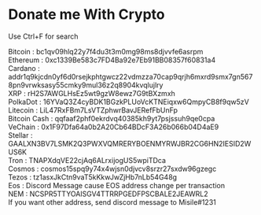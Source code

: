 # Donate me With Crypto
Use Ctrl+F for search

Bitcoin : bc1qv09hlq22y7f4du3t3m0mg98ms8djvvfe6asrpm   
Ethereum : 0xc1339Be583c7FD4Ba92e7Eb91BB08357f60831a4   
Cardano : addr1q9kjcdn0yf6d0rsejkphtgwcz22vdmzza70cap9qrjh6mxrd9smx7gn5678pn9vrwksasy55cmky9mul36z2q8904kvqlujlry   
XRP : rH2S7AWGLHsEz5wt9gzW8ewz7G9tBXzmxh   
PolkaDot : 16YVaQ3Z4cyBDK1BGzkPLUoVcKTNEiqxw6QmpyCB8f9qw5zV   
Litecoin : LiL47RxFBm7LsVTZphwrBavJERefFbUnFp   
Bitcoin Cash : qqfaaf2phf0ekrdvq40385kh9yt7psjssuh9qe0cpa   
VeChain : 0x1F97Dfa64a0b2A20Cb64BDcF3A26b066b04D4aE9   
Stellar : GAALXN3BV7LSMK2Q3PWXVQMRERYBOENMYRWJBR2CG6HN2IESID2WUS6K   
Tron : TNAPXdqVE22cjAq6ALrxijogUS5wpiTDca   
Cosmos : cosmos15spq9y74x4wjsn0djvcv8srzr27sxdw96gzegc   
Tezos : tz1asxJkCtn9vaT5kKkwJwZjHb7nLb54G48g   
Eos : Discord Message cause EOS address change per transaction   
NEM : NCSPR5TTYOAISGV4TTRRPGEDFPSCBALE2JEAWRL2   
If you want other address, send discord message to Misile#1231   

